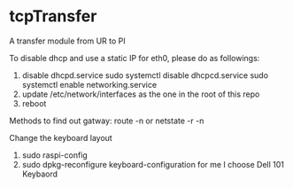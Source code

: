 # tcpTransfer
A transfer module from UR to PI

To disable dhcp and use a static IP for eth0, please do as followings:
1.  disable dhcpd.service
    sudo systemctl disable dhcpcd.service
    sudo systemctl enable networking.service
2.  update /etc/network/interfaces as the one in the root of this repo
3.  reboot

Methods to find out gatway:
  route -n
  or 
  netstate -r -n

Change the keyboard layout
1. sudo raspi-config
2. sudo dpkg-reconfigure keyboard-configuration 
for me I choose Dell 101 Keybaord
